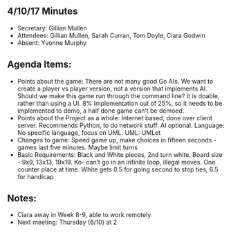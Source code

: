 ## 4/10/17 Minutes

* Secretary: Gillian Mullen
* Attendees: Gillian Mullen, Sarah Curran, Tom Doyle, Ciara Godwin
* Absent: Yvonne Murphy


## Agenda Items:
* Points about the game: There are not many good Go AIs. We want to create a player vs player version, not a version that implements AI. Should we make this game run through the command line? It is doable, rather than using a UI. 8% Implementation out of 25%, so it needs to be implemented to demo, a half done game can’t be demoed.
* Points about the Project as a whole: Internet based, done over client server. Recommends Python, to do network stuff. AI optional. Language: No specific language, focus on UML. UML: UMLet
* Changes to game: Speed game up, make choices in fifteen seconds - games last five minutes. Maybe limit turns
* Basic Requirements: Black and White pieces, 2nd turn white. Board size - 9x9, 13x13, 19x19. Ko- can’t go in an infinite loop, illegal moves. One counter place at time. White gets 0.5 for going second to stop ties, 6.5 for handicap


## Notes:
* Ciara away in Week 8-9, able to work remotely
* Next meeting: Thursday (6/10) at 2

